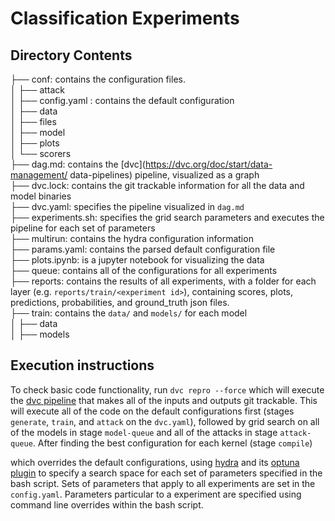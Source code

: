 # Classification Experiments

## Directory Contents

├── conf: contains the configuration files.  
│   ├── attack  
│   ├── config.yaml  : contains the default configuration  
│   ├── data  
│   ├── files  
│   ├── model  
│   ├── plots  
│   └── scorers  
├── dag.md: contains the [dvc](https://dvc.org/doc/start/data-management/  data-pipelines) pipeline, visualized as a graph  
├── dvc.lock: contains the git trackable information for all the data and model binaries  
├── dvc.yaml: specifies the pipeline visualized in `dag.md`  
├── experiments.sh: specifies the grid search parameters and executes the pipeline for each set of parameters  
├── multirun: contains the hydra configuration information  
├── params.yaml: contains the parsed default configuration file  
├── plots.ipynb: is a jupyter notebook for visualizing the data  
├── queue: contains all of the configurations for all experiments  
├── reports: contains the results of all experiments, with a folder for each layer (e.g. `reports/train/<experiment id>`), containing scores, plots, predictions, probabilities, and ground_truth json files.  
├── train: contains the `data/` and `models/` for each model  
│   ├── data  
│   ├── models  

## Execution instructions

To check basic code functionality, run
```dvc repro --force```
which will execute the [dvc pipeline](https://dvc.org/doc/start/data-management/data-pipelines) that makes all of the inputs and outputs git trackable. This will execute all of the code on the default configurations first (stages `generate`, `train`, and `attack` on the `dvc.yaml`), followed by grid search on all of the models in stage `model-queue` and all of the attacks in stage `attack-queue`. After finding the best configuration for each kernel (stage `compile`)

which overrides the default configurations, using [hydra](https://hydra.cc/docs/patterns/configuring_experiments/) and its [optuna plugin](https://hydra.cc/docs/plugins/optuna_sweeper/) to specify a search space for each set of parameters specified in the bash script. Sets of parameters that apply to all experiments are set in the `config.yaml`. Parameters particular to a experiment are specified using command line overrides within the bash script.

